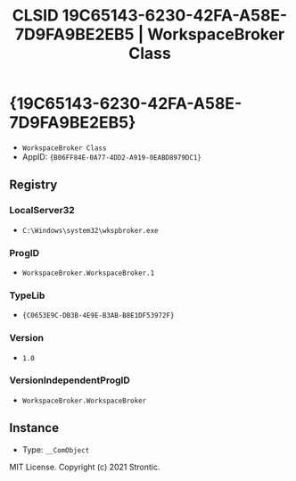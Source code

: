 ﻿---
title: "CLSID 19C65143-6230-42FA-A58E-7D9FA9BE2EB5 | WorkspaceBroker Class"
excerpt: What is COM-Object CLSID 19C65143-6230-42FA-A58E-7D9FA9BE2EB5?
---

# {19C65143-6230-42FA-A58E-7D9FA9BE2EB5}

* `WorkspaceBroker Class`
* AppID: `{B06FF84E-0A77-4DD2-A919-0EABD8979DC1}`

## Registry


### LocalServer32

* `C:\Windows\system32\wkspbroker.exe`

### ProgID

* `WorkspaceBroker.WorkspaceBroker.1`

### TypeLib

* `{C0653E9C-DB3B-4E9E-B3AB-B8E1DF53972F}`

### Version

* `1.0`

### VersionIndependentProgID

* `WorkspaceBroker.WorkspaceBroker`

## Instance

* Type: `__ComObject`

MIT License. Copyright (c) 2021 Strontic.


